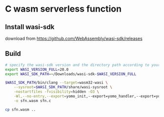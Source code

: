 # C wasm serverless function

## Install wasi-sdk

download from https://github.com/WebAssembly/wasi-sdk/releases

## Build

```sh
# specify the wasi-sdk version and the directory path according to your system
export WASI_VERSION_FULL=20.0
export WASI_SDK_PATH=~/Downloads/wasi-sdk-$WASI_VERSION_FULL

$WASI_SDK_PATH/bin/clang --target=wasm32-wasi \
    --sysroot=$WASI_SDK_PATH/share/wasi-sysroot \
    -nostartfiles -fvisibility=hidden -O3 \
    -Wl,--no-entry,--export=yomo_init,--export=yomo_handler,--export=yomo_observe_datatags \
    -o sfn.wasm sfn.c

cp sfn.wasm ..
```
